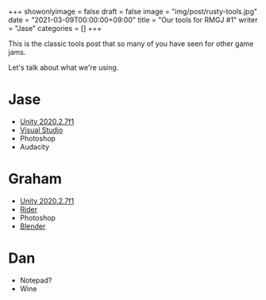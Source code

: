 +++
showonlyimage = false
draft = false
image = "img/post/rusty-tools.jpg"
date = "2021-03-09T00:00:00+09:00"
title = "Our tools for RMGJ #1"
writer = "Jase"
categories = []
+++

This is the classic tools post that so many of you have seen for other game jams.

<!--more-->

Let's talk about what we're using.

# Jase

* [Unity 2020.2.7f1][unity]
* [Visual Studio][visualstudio]
* Photoshop
* Audacity

# Graham

* [Unity 2020.2.7f1][unity]
* [Rider][rider]
* Photoshop
* [Blender][blender]

# Dan

* Notepad?
* Wine

[unity]: https://unity.com/
[rider]: https://www.jetbrains.com/rider/
[visualstudio]: https://visualstudio.microsoft.com/
[blender]: https://www.blender.org/
